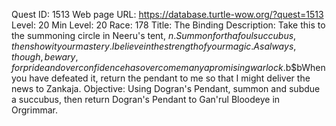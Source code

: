 Quest ID: 1513
Web page URL: https://database.turtle-wow.org/?quest=1513
Level: 20
Min Level: 20
Race: 178
Title: The Binding
Description: Take this to the summoning circle in Neeru's tent, $n. Summon forth a foul succubus, then show it your mastery. I believe in the strength of your magic. As always, though, be wary, for pride and overconfidence has overcome many a promising warlock.$b$bWhen you have defeated it, return the pendant to me so that I might deliver the news to Zankaja.
Objective: Using Dogran's Pendant, summon and subdue a succubus, then return Dogran's Pendant to Gan'rul Bloodeye in Orgrimmar.
